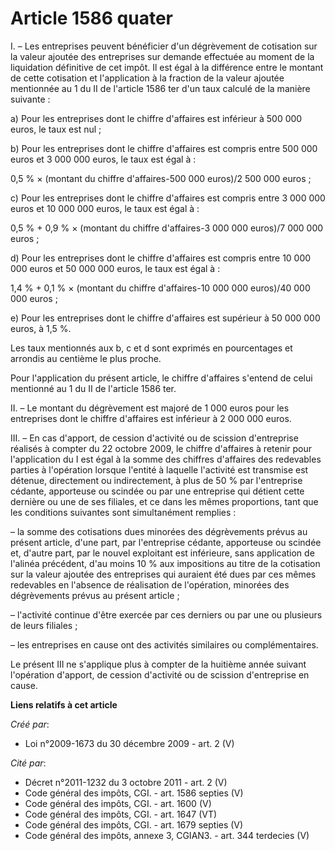 # Article 1586 quater

I. – Les entreprises peuvent bénéficier d'un dégrèvement de cotisation sur la valeur ajoutée des entreprises sur demande
effectuée au moment de la liquidation définitive de cet impôt. Il est égal à la différence entre le montant de cette
cotisation et l'application à la fraction de la valeur ajoutée mentionnée au 1 du II de l'article 1586 ter d'un taux calculé
de la manière suivante :

a) Pour les entreprises dont le chiffre d'affaires est inférieur à 500 000 euros, le taux est nul ;

b) Pour les entreprises dont le chiffre d'affaires est compris entre 500 000 euros et 3 000 000 euros, le taux est égal à :

0,5 % × (montant du chiffre d'affaires-500 000 euros)/2 500 000 euros ;

c) Pour les entreprises dont le chiffre d'affaires est compris entre 3 000 000 euros et 10 000 000 euros, le taux est égal
à :

0,5 % + 0,9 % × (montant du chiffre d'affaires-3 000 000 euros)/7 000 000 euros ;

d) Pour les entreprises dont le chiffre d'affaires est compris entre 10 000 000 euros et 50 000 000 euros, le taux est égal
à :

1,4 % + 0,1 % × (montant du chiffre d'affaires-10 000 000 euros)/40 000 000 euros ;

e) Pour les entreprises dont le chiffre d'affaires est supérieur à 50 000 000 euros, à 1,5 %.

Les taux mentionnés aux b, c et d sont exprimés en pourcentages et arrondis au centième le plus proche.

Pour l'application du présent article, le chiffre d'affaires s'entend de celui mentionné au 1 du II de l'article 1586 ter.

II. – Le montant du dégrèvement est majoré de 1 000 euros pour les entreprises dont le chiffre d'affaires est inférieur à 2
000 000 euros.

III. – En cas d'apport, de cession d'activité ou de scission d'entreprise réalisés à compter du 22 octobre 2009, le chiffre
d'affaires à retenir pour l'application du I est égal à la somme des chiffres d'affaires des redevables parties à l'opération
lorsque l'entité à laquelle l'activité est transmise est détenue, directement ou indirectement, à plus de 50 % par
l'entreprise cédante, apporteuse ou scindée ou par une entreprise qui détient cette dernière ou une de ses filiales, et ce
dans les mêmes proportions, tant que les conditions suivantes sont simultanément remplies :

– la somme des cotisations dues minorées des dégrèvements prévus au présent article, d'une part, par l'entreprise cédante,
apporteuse ou scindée et, d'autre part, par le nouvel exploitant est inférieure, sans application de l'alinéa précédent, d'au
moins 10 % aux impositions au titre de la cotisation sur la valeur ajoutée des entreprises qui auraient été dues par ces
mêmes redevables en l'absence de réalisation de l'opération, minorées des dégrèvements prévus au présent article ;

– l'activité continue d'être exercée par ces derniers ou par une ou plusieurs de leurs filiales ;

– les entreprises en cause ont des activités similaires ou complémentaires.

Le présent III ne s'applique plus à compter de la huitième année suivant l'opération d'apport, de cession d'activité ou de
scission d'entreprise en cause.

**Liens relatifs à cet article**

_Créé par_:

  - Loi n°2009-1673 du 30 décembre 2009 - art. 2 (V)

_Cité par_:

  - Décret n°2011-1232 du 3 octobre 2011 - art. 2 (V)
  - Code général des impôts, CGI. - art. 1586 septies (V)
  - Code général des impôts, CGI. - art. 1600 (V)
  - Code général des impôts, CGI. - art. 1647 (VT)
  - Code général des impôts, CGI. - art. 1679 septies (V)
  - Code général des impôts, annexe 3, CGIAN3. - art. 344 terdecies (V)
